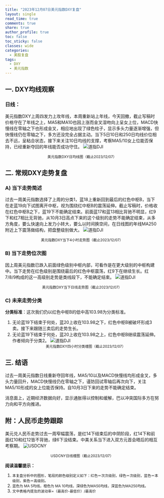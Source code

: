 ```yaml
---
title: "2023年12月07日美元指数DXY复盘"
layout: single
read_time: true
comments: true
share: true
author_profile: true
toc: false
toc_sticky: false
classes: wide
categories:
  - 美股复盘
tags:
  - DXY
  - 美元指数
---
```

## 一. DXY均线观察
### 日线：
美元指数DXY上周四发力上攻年线，本周重新站上年线，今天回撤，截止写稿时价格守在了年线之上，MA5和MA10也因上涨而金叉湿吻向上呈女上位，MACD快慢线在零轴之下也形成金叉，相应地出现了绿色柱子，显示多头力量逐渐增强，但快慢线仍在零轴之下，多方还没完全占据主动。当下5日10日和250日均线价位相去不远，呈粘合状态，接下来关注10日均线的支撑，考察MA5/10女上位能否保持，已经重新夺回的年线能否成功守住。
 ![道指DJI](https://image.olim.cc/2023-12-07-DXY-day.png)
<small><center>美元指数DXY日均线图（截止2023/12/07）</center></small>

## 二. 常规DXY走势复盘
### A) 当下走势简述
过去一周美元指数选择了上周的分类1，蓝18上重新回到最后的红色中枢B，当下在走蓝19向下试图离开中枢，视为围绕红中枢B的震荡延伸。截止写稿时，价格收在红色中枢B之下，蓝19下不能确定结束。前面蓝17和蓝13相比背驰不明显，红9下和红7相比无背驰，从10月3日高点下来的这个级别的走势不能确定结束，从多方角度，要么快速向上发力小转大，要么以时间换空间，在日线图的年线MA250附近上下震荡做结构，把盘整级别做大。
 ![道指DJI](https://image.olim.cc/2023-12-07-DXY-hour.png)
<small><center>美元指数DXY当下4小时走势图（截止2023/12/07）</center></small>

### B) 当下走势位次图
因上周美元指数已跌入前面绿色级别中枢内部，可看作是在更大级别的中枢构建中。当下走势在红色级别是围绕最后的红色中枢震荡，红9下在继续生长。红7/8/9构成的这一高级别走势是类线段下，不能确定结束。
 ![道指DJI](https://image.olim.cc/2023-12-07-DXY-day-1.png)
<small><center>美元指数DXY当下日线走势图（截止2023/12/07）</center></small>

### C) 未来走势分类
**分类标准**：这次我们仍以红色中枢B的低中高103.98为分类标准。
1. 无论蓝19下结束于何处，蓝20上收在103.98之下，红色中枢B被破坏形成3卖。接下来跟随三卖后的走势生长。
2. 无论蓝19下结束于何处，蓝20上收在103.98之上，红色中枢B继续震荡延伸。
作者倾向于分类2。
 ![道指DJI](https://image.olim.cc/2023-12-07-DXY--hour-fl.png)
<small><center>美元指数DXY四小时分类缠图（截止2023/12/07）</center></small>

## 三. 结语
过去一周美元指数日线重新夺回年线，MA5/10以及MACD快慢线均形成金叉，多头力量回升，MACD快慢线仍在零轴之下，谨防回试零轴后再次向下，关注MA5/10形成的女上位能否保持。自10月3日下来的走势不能确定结束。

消息面上，近期经济数据向好，显示通胀得以控制和缓解，巴以冲突国际多方在努力向和平方向推进。

## 附：人民币走势跟踪
美元兑人民币走势过去一周窄幅震荡，是红14下结束后的中阴阶段，红14下和前面红10和红12皆不背驰，绿6下没结束。中美关系当下进入双方元首会晤后的相互考察期。
 ![USDCNY](https://image.olim.cc/2023-12-07-USDCNY-day.png)
<small><center>USDCNY日线缠图（截止2023/12/07）</center></small> 

**阅读温馨提示：** 
1. <small>本复盘分析中的图形，笔段的颜色级别定义如下：红色＝次次级别，绿色＝次级别，蓝色＝本级别，紫色＝高级别。</small> 
2. <small>蓝色为 MA 5均线，橙色为 MA 10均线，深绿色为MA50均线，深蓝色为MA250均线。</small> 
3. <small>文中表格内提及的波动率=（最高价-最低价）/最高价 </small>
